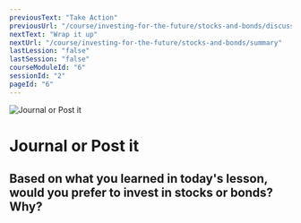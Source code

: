 ```yaml
---
previousText: "Take Action"
previousUrl: "/course/investing-for-the-future/stocks-and-bonds/discussion"
nextText: "Wrap it up"
nextUrl: "/course/investing-for-the-future/stocks-and-bonds/summary"
lastLession: "false"
lastSession: "false"
courseModuleId: "6"
sessionId: "2"
pageId: "6"
---
```



![Journal or Post it](/assets/img/journal-it.png)
# Journal or Post it

## Based on what you learned in today's lesson, would you prefer to invest in stocks or bonds? Why?
<sparkle-feed-post assignment-name="Based on what you learned in today's lesson, would you prefer to invest in stocks or bonds? Why?" ></sparkle-feed-post>